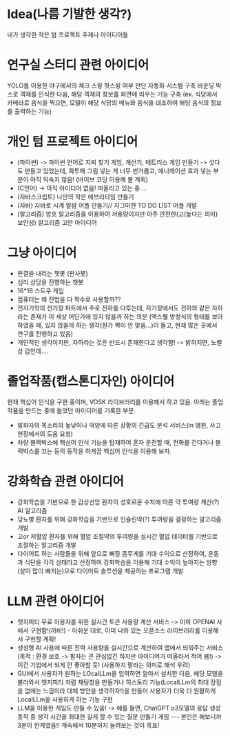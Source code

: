 # Idea(나름 기발한 생각?)
내가 생각한 작은 텀 프로젝트 주제나 아이디어들
# 연구실 스터디 관련 아이디어
YOLO를 이용한 야구에서의 체크 스윙 헛스윙 여부 판단 자동화 시스템 구축
바운딩 박스로 객체를 인식한 다음, 해당 객체의 정보를 화면에 띄우는 기능 구축
(ex. 식당에서 카메라로 음식을 찍으면, 모델이 해당 식당의 메뉴와 음식을 대조하여 해당 음식의 정보를 출력하는 기능)
# 개인 텀 프로젝트 아이디어
- (파이썬)
  -> 파이썬 언어로 지뢰 찾기 게임, 계산기, 테트리스 게임 만들기
  -> 섯다도 만들고 있었는데, 화투패 그림 넣는 게 너무 번거롭고, 애니메이션 효과 넣는 부분이 아직 익숙지 않음! (바이브 코딩 이용해 볼 계획)
- (C언어)
  -> 아직 아이디어 없음! 떠올리고 있는 중....
- (자바스크립트)
  나만의 작은 에브리타임 만들기
- (자바)
  자바로 시계 알람 어플 만들기//
  자그마한 TO DO LIST 어플 개발
- (알고리즘)
  암호 알고리즘을 이용하여 저용량이지만 아주 안전한(고(높다는 의미) 보안성) 알고리즘 고안 아이디어
# 그냥 아이디어
- 판결을 내리는 챗봇 (판사봇)
- 심리 상담을 진행하는 챗봇
- 16*16 스도쿠 게임
- 컴퓨터는 왜 진법을 다 짝수로 사용할까??
- 전자기학의 전기장 파트에서 주로 전하를 다루는데, 자기장에서도 전하와 같은 자하라는 존재가 이 세상 어딘가에 있지 않을까 하는 의문 (맥스웰 방정식의 형태를 보아하였을 때, 있지 않을까 하는 생각(뭔가 짝이 안 맞음...)이 들고, 현재 많은 곳에서 연구를 진행하고 있음)
- 개인적인 생각이지만, 자하라는 것은 반드시 존재한다고 생각함! -> 밝혀지면, 노벨상 감인데.... 
# 졸업작품(캡스톤디자인) 아이디어
현재 핵심어 인식을 구현 중이며, VOSK 라이브러리를 이용해서 하고 있음. 아래는 졸업작품을 만드는 중에 들었던 아이디어를 기록한 부분.
- 발화자의 목소리의 높낮이나 억양에 따른 상황의 긴급도 분석 서비스(in 병원, 사고 현장에서의 도움 요청)
- 차량 블랙박스에 핵심어 인식 기능을 탑재하여 혼자 운전할 때, 전화를 건다거나 블랙박스를 끄는 등의 동작을 하게끔 핵심어 인식을 이용해 보자.
# 강화학습 관련 아이디어
- 강화학습을 기반으로 한 갑상선암 환자의 성호르몬 수치에 따른 약 투여량 계산(?) AI 알고리즘
- 당뇨병 환자를 위해 강화학습을 기반으로 인슐린약(?) 투여량을 결정하는 알고리즘 개발
- 고or 저혈압 환자를 위해 혈압 조절약의 투여량을 실시간 혈압 데이터를 기반으로 조절하는 알고리즘 개발
- 다이어트 하는 사람들을 위해 앞으로 빠질 몸무게를 기대 수익으로 산정하여, 운동과 식단을 각각 상태라고 산정하여 강화학습을 이용해 기대 수익이 높아지는 방향(살이 많이 빠지는)으로
  다이어트 솔루션을 제공하는 프로그램 개발
# LLM 관련 아이디어
- 챗지피티 무료 이용자를 위한 실시간 토큰 사용량 계산 서비스 -> 이미 OPENAI 사에서 구현함!(까비!) - 아쉬운 대로, 이미 나와 있는 오픈소스 라이브러리를 이용해서 구현할 계획!
- 생성형 AI 사용에 따른 전력 사용량을 실시간으로 계산하여 앱에서 띄워주는 서비스 (목적 : 환경 보호 -> 필자는 큰 관심없긴 하지만 아이디어가 떠올라서 적어 봄!)
-> 이건 기업에서 되게 안 좋아할 듯! (사용하지 말라는 의미로 해석 우려)
- GUI에서 사용자가 원하는 LOcalLLm을 입력하면 알아서 설치한 다음, 헤당 모델을 불러와서 챗지피티 처럼 채팅창을 만들거나 히스토리 기능(LocalLLm의 최대 장점을 없애는 느낌이라 대체 방안을 생각하자!)을 만들어 사용자가 더욱 더 원활하게 LocalLLm을 사용하게 하는 기능 구현
- LLM을 이용한 게임도 만들 수 있음! -> 예를 들면, ChatGPT o3모델의 응답 생성 동작 중 생각 시간을 최대한 길게 할 수 있는 질문 만들기 게임 --- 본인은 해보니까 3분이 한계였음!! 계속해서 10분까지 늘려보는 것이 목표!
